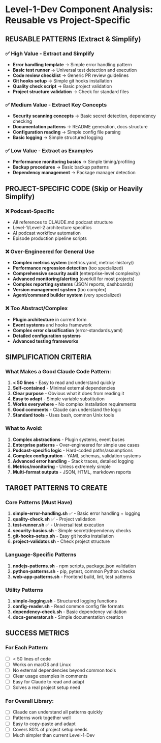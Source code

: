 # Level-1-Dev Component Analysis: Reusable vs Project-Specific

## REUSABLE PATTERNS (Extract & Simplify)

### ✅ High Value - Extract and Simplify
- **Error handling template** → Simple error handling pattern
- **Basic test runner** → Universal test detection and execution
- **Code review checklist** → Generic PR review guidelines
- **Git hooks setup** → Simple git hooks installation
- **Quality check script** → Basic project validation
- **Project structure validation** → Check for standard files

### ✅ Medium Value - Extract Key Concepts
- **Security scanning concepts** → Basic secret detection, dependency checking
- **Documentation patterns** → README generation, docs structure
- **Configuration reading** → Simple config file parsing
- **Basic logging** → Simple structured logging

### ✅ Low Value - Extract as Examples
- **Performance monitoring basics** → Simple timing/profiling
- **Backup procedures** → Basic backup patterns
- **Dependency management** → Package manager detection

## PROJECT-SPECIFIC CODE (Skip or Heavily Simplify)

### ❌ Podcast-Specific
- All references to CLAUDE.md podcast structure
- Level-1/Level-2 architecture specifics
- AI podcast workflow automation
- Episode production pipeline scripts

### ❌ Over-Engineered for General Use
- **Complex metrics system** (metrics.yaml, metrics-history/)
- **Performance regression detection** (too specialized)
- **Comprehensive security audit** (enterprise-level complexity)  
- **Advanced monitoring/alerting** (overkill for most projects)
- **Complex reporting systems** (JSON reports, dashboards)
- **Version management system** (too complex)
- **Agent/command builder system** (very specialized)

### ❌ Too Abstract/Complex
- **Plugin architecture** in current form
- **Event systems** and hooks framework
- **Complex error classification** (error-standards.yaml)
- **Detailed configuration systems**
- **Advanced testing frameworks**

## SIMPLIFICATION CRITERIA

### What Makes a Good Claude Code Pattern:
1. **< 50 lines** - Easy to read and understand quickly
2. **Self-contained** - Minimal external dependencies
3. **Clear purpose** - Obvious what it does from reading it
4. **Easy to adapt** - Simple variable substitution
5. **Works everywhere** - No complex installation requirements
6. **Good comments** - Claude can understand the logic
7. **Standard tools** - Uses bash, common Unix tools

### What to Avoid:
1. **Complex abstractions** - Plugin systems, event buses
2. **Enterprise patterns** - Over-engineered for simple use cases
3. **Podcast-specific logic** - Hard-coded paths/assumptions
4. **Complex configuration** - YAML schemas, validation systems
5. **Advanced error handling** - Stack traces, detailed logging
6. **Metrics/monitoring** - Unless extremely simple
7. **Multi-format outputs** - JSON, HTML, markdown reports

## TARGET PATTERNS TO CREATE

### Core Patterns (Must Have)
1. **simple-error-handling.sh** ✅ - Basic error handling + logging
2. **quality-check.sh** ✅ - Project validation
3. **test-runner.sh** ✅ - Universal test execution  
4. **security-basics.sh** - Simple secret/dependency checks
5. **git-hooks-setup.sh** - Easy git hooks installation
6. **project-validator.sh** - Check project structure

### Language-Specific Patterns
1. **nodejs-patterns.sh** - npm scripts, package.json validation
2. **python-patterns.sh** - pip, pytest, common Python checks
3. **web-app-patterns.sh** - Frontend build, lint, test patterns

### Utility Patterns
1. **simple-logging.sh** - Structured logging functions
2. **config-reader.sh** - Read common config file formats
3. **dependency-check.sh** - Basic dependency validation
4. **docs-generator.sh** - Simple documentation creation

## SUCCESS METRICS

### For Each Pattern:
- [ ] < 50 lines of code
- [ ] Works on macOS and Linux
- [ ] No external dependencies beyond common tools
- [ ] Clear usage examples in comments
- [ ] Easy for Claude to read and adapt
- [ ] Solves a real project setup need

### For Overall Library:
- [ ] Claude can understand all patterns quickly
- [ ] Patterns work together well
- [ ] Easy to copy-paste and adapt
- [ ] Covers 80% of project setup needs
- [ ] Much simpler than current Level-1-Dev